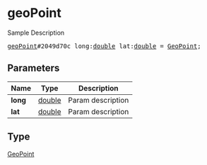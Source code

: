 # geoPoint

Sample Description

<pre>
<a href="../constructor/geoPoint.md">geoPoint</a>#2049d70c long:<a href="../type/double.md">double</a> lat:<a href="../type/double.md">double</a> = <a href="../type/GeoPoint.md">GeoPoint</a>;
</pre>
## Parameters

| Name | Type | Description |
|------|:----:|-------------|
| **long** | <a href="../type/double.md">double</a> | Param description |
| **lat** | <a href="../type/double.md">double</a> | Param description |

## Type

<a href="../type/GeoPoint.md">GeoPoint</a>
